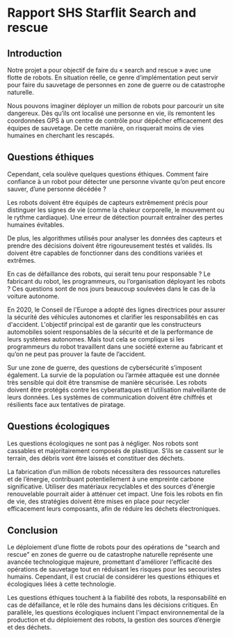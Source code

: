 # Rapport SHS Starflit Search and rescue

## Introduction

Notre projet a pour objectif de faire du « search and rescue » avec une flotte de robots. En situation réelle, ce genre d’implémentation peut servir pour faire du sauvetage de personnes en zone de guerre ou de catastrophe naturelle. 

Nous pouvons imaginer déployer un million de robots pour parcourir un site dangereux. Dès qu’ils ont localisé une personne en vie, ils remontent les coordonnées GPS à un centre de contrôle pour dépêcher efficacement des équipes de sauvetage. De cette manière, on risquerait moins de vies humaines en cherchant les rescapés.

## Questions éthiques

Cependant, cela soulève quelques questions éthiques. Comment faire confiance à un robot pour détecter une personne vivante qu’on peut encore sauver, d’une personne décédée ? 

Les robots doivent être équipés de capteurs extrêmement précis pour distinguer les signes de vie (comme la chaleur corporelle, le mouvement ou le rythme cardiaque). Une erreur de détection pourrait entraîner des pertes humaines évitables. 

De plus, les algorithmes utilisés pour analyser les données des capteurs et prendre des décisions doivent être rigoureusement testés et validés. Ils doivent être capables de fonctionner dans des conditions variées et extrêmes.

En cas de défaillance des robots, qui serait tenu pour responsable ? Le fabricant du robot, les programmeurs, ou l’organisation déployant les robots ? Ces questions sont de nos jours beaucoup soulevées dans le cas de la voiture autonome. 

En 2020, le Conseil de l'Europe a adopté des lignes directrices pour assurer la sécurité des véhicules autonomes et clarifier les responsabilités en cas d'accident. L'objectif principal est de garantir que les constructeurs automobiles soient responsables de la sécurité et de la performance de leurs systèmes autonomes. Mais tout cela se complique si les programmeurs du robot travaillent dans une société externe au fabricant et qu’on ne peut pas prouver la faute de l’accident.

Sur une zone de guerre, des questions de cybersécurité s’imposent également. La survie de la population ou l’armée attaquée est une donnée très sensible qui doit être transmise de manière sécurisée. Les robots doivent être protégés contre les cyberattaques et l’utilisation malveillante de leurs données. Les systèmes de communication doivent être chiffrés et résilients face aux tentatives de piratage.

## Questions écologiques

Les questions écologiques ne sont pas à négliger. Nos robots sont cassables et majoritairement composés de plastique. S’ils se cassent sur le terrain, des débris vont être laissés et constituer des déchets.

La fabrication d’un million de robots nécessitera des ressources naturelles et de l’énergie, contribuant potentiellement à une empreinte carbone significative. Utiliser des matériaux recyclables et des sources d'énergie renouvelable pourrait aider à atténuer cet impact. Une fois les robots en fin de vie, des stratégies doivent être mises en place pour recycler efficacement leurs composants, afin de réduire les déchets électroniques.

## Conclusion

Le déploiement d’une flotte de robots pour des opérations de "search and rescue" en zones de guerre ou de catastrophe naturelle représente une avancée technologique majeure, promettant d'améliorer l'efficacité des opérations de sauvetage tout en réduisant les risques pour les secouristes humains. Cependant, il est crucial de considérer les questions éthiques et écologiques liées à cette technologie.

Les questions éthiques touchent à la fiabilité des robots, la responsabilité en cas de défaillance, et le rôle des humains dans les décisions critiques. En parallèle, les questions écologiques incluent l'impact environnemental de la production et du déploiement des robots, la gestion des sources d’énergie et des déchets.
